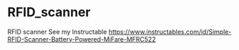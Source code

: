 # RFID_scanner
RFID scanner
See my Instructable https://www.instructables.com/id/Simple-RFID-Scanner-Battery-Powered-MiFare-MFRC522
